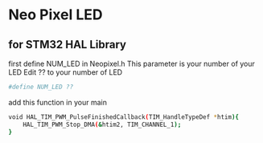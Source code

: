 # Neo Pixel LED
## for STM32 HAL Library
first define NUM_LED in Neopixel.h
This parameter is your number of your LED
Edit ?? to your number of LED
```bash
#define NUM_LED ??
```


add this function in your main
```bash
void HAL_TIM_PWM_PulseFinishedCallback(TIM_HandleTypeDef *htim){
	HAL_TIM_PWM_Stop_DMA(&htim2, TIM_CHANNEL_1);
}
```
